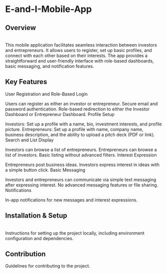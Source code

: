 # E-and-I-Mobile-App
<h2>Overview</h2>
<br>
This mobile application facilitates seamless interaction between investors and entrepreneurs. It allows users to register, set up basic profiles, and connect with each other based on their interests. The app provides a straightforward and user-friendly interface with role-based dashboards, basic messaging, and notification features.

<h2>Key Features</h2>
User Registration and Role-Based Login

Users can register as either an investor or entrepreneur.
Secure email and password authentication.
Role-based redirection to either the Investor Dashboard or Entrepreneur Dashboard.
Profile Setup

Investors: Set up a profile with a name, bio, investment interests, and profile picture.
Entrepreneurs: Set up a profile with name, company name, business description, and the ability to upload a pitch deck (PDF or link).
Search and List Display

Investors can browse a list of entrepreneurs.
Entrepreneurs can browse a list of investors.
Basic listing without advanced filters.
Interest Expression

Entrepreneurs post business ideas.
Investors express interest in ideas with a simple button click.
Basic Messaging

Investors and entrepreneurs can communicate via simple text messaging after expressing interest.
No advanced messaging features or file sharing.
Notifications

In-app notifications for new messages and interest expressions.
<h2>Installation & Setup</h2>
<br>
Instructions for setting up the project locally, including environment configuration and dependencies.

<h2>Contribution</h2>
Guidelines for contributing to the project.
